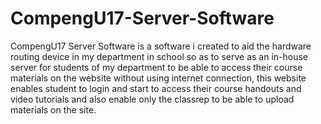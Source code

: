 # CompengU17-Server-Software
CompengU17 Server Software is a software i created to aid the hardware routing device in my department in school so as to serve as an in-house server for students of my department to be able to access their course materials on the website without using internet connection, this website enables student to login and start to access their course handouts and video tutorials and also enable only the classrep to be able to upload materials on the site.
